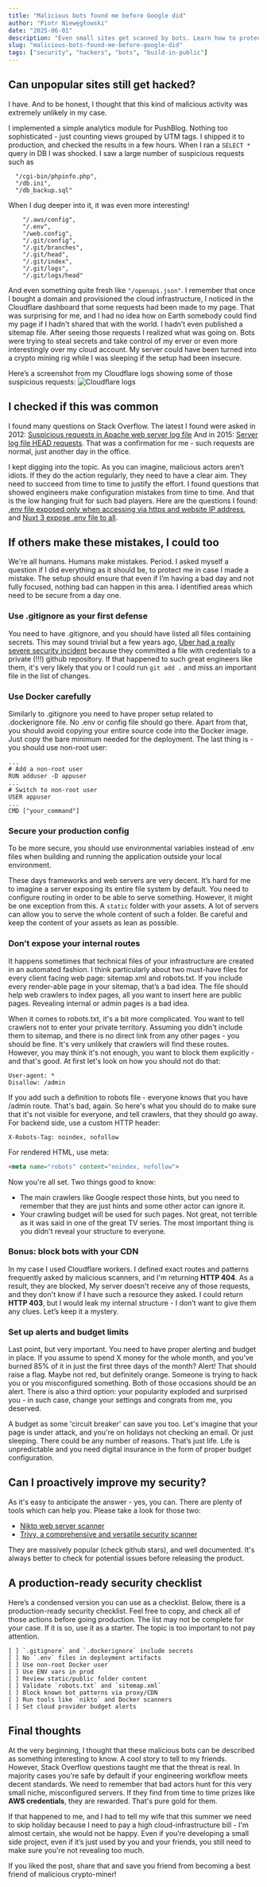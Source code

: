 ```yaml
---
title: "Malicious bots found me before Google did"
author: "Piotr Niewęgłowski"
date: "2025-06-01"
description: "Even small sites get scanned by bots. Learn how to protect your project with real examples, security tips, and a production-ready checklist."
slug: "malicious-bots-found-me-before-google-did"
tags: ["security", "hackers", "bots", "build-in-public"]
---
```

## Can unpopular sites still get hacked?

I have. And to be honest, I thought that this kind of malicious activity was extremely unlikely in my case.

I implemented a simple analytics module for PushBlog. Nothing too sophisticated - just counting views grouped by UTM tags. I shipped it to production, and checked the results in a few hours. When I ran a `SELECT *` query in DB I was shocked. I saw a large number of suspicious requests such as 
```shell
  "/cgi-bin/phpinfo.php",
  "/db.ini",
  "/db_backup.sql"
```

When I dug deeper into it, it was even more interesting!
```shell
    "/.aws/config",
    "/.env",
    "/web.config",
    "/.git/config",
    "/.git/branches",
    "/.git/head",
    "/.git/index",
    "/.git/logs",
    "/.git/logs/head"
```

And even something quite fresh like `"/openapi.json"`. I remember that once I bought a domain and provisioned the cloud infrastructure, I noticed in the Cloudflare dashboard that some requests had been made to my page. That was surprising for me, and I had no idea how on Earth somebody could find my page if I hadn't shared that with the world. I hadn’t even published a sitemap file. After seeing those requests I realized what was going on. Bots were trying to steal secrets and take control of my erver or even more interestingly over my cloud account. My server could have been turned into a crypto mining rig while I was sleeping if the setup had been insecure. 

Here’s a screenshot from my Cloudflare logs showing some of those suspicious requests:
![Cloudflare logs](/assets/malicious-bots-found-me-before-google-did/cloudflare.png)

## I checked if this was common

I found many questions on Stack Overflow. The latest I found were asked in 2012: [Suspicious requests in Apache web server log file](https://stackoverflow.com/questions/12454448/suspicious-requests-in-apache-web-server-log-file)
And in 2015: [Server log file HEAD requests](https://stackoverflow.com/questions/30689682/server-log-file-head-requests). That was a confirmation for me - such requests are normal, just another day in the office. 

I kept digging into the topic. As you can imagine, malicious actors aren’t idiots. If they do the action regularly, they need to have a clear aim. They need to succeed from time to time to justify the effort. I found questions that showed engineers make configuration mistakes from time to time. And that is the low hanging fruit for such bad players. Here are the questions I found:
[.env file exposed only when accessing via https and website IP address](https://stackoverflow.com/questions/70687266/env-file-exposed-only-when-accessing-via-https-and-website-ip-address), and
[Nuxt 3 expose .env file to all](https://stackoverflow.com/questions/75474601/nuxt-3-expose-env-file-to-all).

## If others make these mistakes, I could too

We're all humans. Humans make mistakes. Period. I asked myself a question if I did everything as it should be, to protect me in case I made a mistake. The setup should ensure that even if I’m having a bad day and not fully focused, nothing bad can happen in this area. I identified areas which need to be secure from a day one.

### Use .gitignore as your first defense

You need to have .gitignore, and you should have listed all files containing secrets. This may sound trivial but a few years ago, [Uber had a really severe security incident](https://www.wired.com/story/uber-paid-off-hackers-to-hide-a-57-million-user-data-breach/) because they committed a file with credentials to a private (!!!) github repository. If that happened to such great engineers like them, it's very likely that you or I could run `git add .` and miss an important file in the list of changes. 

### Use Docker carefully

Similarly to .gitignore you need to have proper setup related to .dockerignore file. No .env or config file should go there. Apart from that, you should avoid copying your entire source code into the Docker image. Just copy the bare minimum needed for the deployment. The last thing is - you should use non-root user:

```shell
...
# Add a non-root user 
RUN adduser -D appuser
...
# Switch to non-root user
USER appuser
...
CMD ["your_command"]
```

### Secure your production config

To be more secure, you should use environmental variables instead of .env files when building and running the application outside your local environment. 

These days frameworks and web servers are very decent. It’s hard for me to imagine a server exposing its entire file system by default. You need to configure routing in order to be able to serve something. However, it might be one exception from this. A `static` folder with your assets. A lot of servers can allow you to serve the whole content of such a folder. Be careful and keep the content of your assets as lean as possible.

### Don’t expose your internal routes

It happens sometimes that technical files of your infrastructure are created in an automated fashion. I think particularly about two must-have files for every client facing web page: sitemap.xml and robots.txt. If you include every render-able page in your sitemap, that’s a bad idea. The file should help web crawlers to index pages, all you want to insert here are public pages. Revealing internal or admin pages is a bad idea. 

When it comes to robots.txt, it's a bit more complicated. You want to tell crawlers not to enter your private territory. Assuming you didn't include them to sitemap, and there is no direct link from any other pages - you should be fine. It's very unlikely that crawlers will find these routes. However, you may think it's not enough, you want to block them explicitly - and that's good. At first let's look on how you should not do that:

```shell
User-agent: *
Disallow: /admin
```

If you add such a definition to robots file - everyone knows that you have /admin route. That's bad, again. So here's what you should do to make sure that it's not visible for everyone, and tell crawlers, that they should go away.
For backend side, use a custom HTTP header:

```shell
X-Robots-Tag: noindex, nofollow
```

For rendered HTML, use meta:
```html
<meta name="robots" content="noindex, nofollow">
```

Now you're all set. Two things good to know: 
- The main crawlers like Google respect those hints, but you need to remember that they are just hints and some other actor can ignore it.
- Your crawling budget will be used for such pages. Not great, not terrible as it was said in one of the great TV series. The most important thing is you didn't reveal your structure to everyone.

### Bonus: block bots with your CDN

In my case I used Cloudflare workers. I defined exact routes and patterns frequently asked by malicious scanners, and I'm returning **HTTP 404**. As a result, they are blocked, My server doesn't receive any of those requests, and they don't know if I have such a resource they asked. I could return **HTTP 403**, but I would leak my internal structure - I don’t want to give them any clues. Let’s keep it a mystery.

### Set up alerts and budget limits

Last point, but very important. You need to have proper alerting and budget in place. If you assume to spend X money for the whole month, and you’ve burned 85% of it in just the first three days of the month? Alert! That should raise a flag. Maybe not red, but definitely orange. Someone is trying to hack you or you misconfigured something. Both of those occasions should be an alert. There is also a third option: your popularity exploded and surprised you - in such case, change your settings and congrats from me, you deserved. 

A budget as some 'circuit breaker' can save you too. Let's imagine that your page is under attack, and you're on holidays not checking an email. Or just sleeping. There could be any number of reasons. That’s just life. Life is unpredictable and you need digital insurance in the form of proper budget configuration.

## Can I proactively improve my security?

As it's easy to anticipate the answer - yes, you can. There are plenty of tools which can help you. Please take a look for those two:

- [Nikto web server scanner](https://github.com/sullo/nikto)
- [Trivy, a comprehensive and versatile security scanner](https://github.com/aquasecurity/trivy)

They are massively popular (check github stars), and well documented. It's always better to check for potential issues before releasing the product.

## A production-ready security checklist

Here’s a condensed version you can use as a checklist. Below, there is a production-ready security checklist. Feel free to copy, and check all of those actions before going production. 
The list may not be complete for your case. If it is so, use it as a starter. The topic is too important to not pay attention. 


```shell
[ ] `.gitignore` and `.dockerignore` include secrets
[ ] No `.env` files in deployment artifacts
[ ] Use non-root Docker user
[ ] Use ENV vars in prod
[ ] Review static/public folder content
[ ] Validate `robots.txt` and `sitemap.xml`
[ ] Block known bot patterns via proxy/CDN
[ ] Run tools like `nikto` and Docker scanners
[ ] Set cloud provider budget alerts
```

## Final thoughts

At the very beginning, I thought that these malicious bots can be described as something interesting to know. A cool story to tell to my friends. However, Stack Overflow questions taught me that the threat is real. In majority cases you're safe by default if your engineering workflow meets decent standards. We need to remember that bad actors hunt for this very small niche, misconfigured servers. If they find from time to time prizes like **AWS credentials**, they are rewarded. That's pure gold for them.

If that happened to me, and I had to tell my wife that this summer we need to skip holiday because I need to pay a high cloud-infrastructure bill - I'm almost certain, she would not be happy. Even if you’re developing a small side project, even if it’s just used by you and your friends, you still need to make sure you're not revealing too much.

If you liked the post, share that and save you friend from becoming a best friend of malicious crypto-miner!